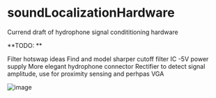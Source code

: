 # soundLocalizationHardware

Currend draft of hydrophone signal condititioning hardware

**TODO: **

Filter hotswap ideas
Find and model sharper cutoff filter IC
-5V power supply
More elegant hydrophone connector
Rectifier to detect signal amplitude, use for proximity sensing and perhpas VGA

![image](https://github.com/PetervandenDoel/soundLocalizationHardware/assets/73015873/90b473dc-6d80-4dc2-bbf2-cf0026e5caea)
